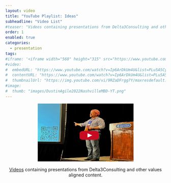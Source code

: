```yaml
---
layout: video
title: "YouTube Playlist: Ideas"
subheadline: "Video List"
#teaser: "Videos containing presentations from Delta3Consulting and other values aligned content."
order: 1
enabled: true
categories:
  - presentation
tags:
#iframe: '<iframe width="560" height="315" src="https://www.youtube.com/watch?v=Ip6ArDkUm4U&list=PLu5A5CyoWE0aYG6Fosb113fD_VQv3-VRn" frameborder="0" allow="accelerometer; autoplay; clipboard-write; encrypted-media; gyroscope; picture-in-picture" allowfullscreen></iframe>'
#video:
#  embedURL: "https://www.youtube.com/watch?v=Ip6ArDkUm4U&list=PLu5A5CyoWE0aYG6Fosb113fD_VQv3-VRn&"
#  contentURL: "https://www.youtube.com/watch?v=Ip6ArDkUm4U&list=PLu5A5CyoWE0aYG6Fosb113fD_VQv3-VRn"
#  thumbnailUrl: "https://img.youtube.com/vi/9RZaDFrgg7Y/maxresdefault.jpg"
#image:
#  thumb: "images/DustinAgile2022NashvilleMBD-YT.png"
---
```


<div style="text-align: center;">
<a href="https://www.youtube.com/watch?v=Ip6ArDkUm4U&list=PLu5A5CyoWE0aYG6Fosb113fD_VQv3-VRn" target="_new"><img src="/images/DustinAgile2022NashvilleMBD-YT.png" width="302" height="182" alt=""/></a>

<a href="https://www.youtube.com/watch?v=Ip6ArDkUm4U&list=PLu5A5CyoWE0aYG6Fosb113fD_VQv3-VRn" target="_new">Videos</a> containing presentations from Delta3Consulting and other values aligned content.
</div>
